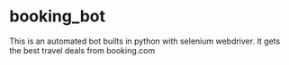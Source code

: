 # booking_bot
This is an automated bot builts in python with selenium webdriver.
It gets the best travel deals from booking.com
